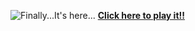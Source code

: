 
![Finally...It's here...](https://pm1.narvii.com/7189/a97841f3e9a931aa25bfb028a9ef5ec5a3ade324r1-698-615v2_hq.jpg)
[**Click here to play it!!**](https://kayos156.github.io/BoundRevamped)
